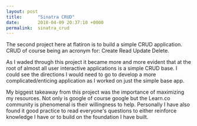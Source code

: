 ```yaml
---
layout: post
title:      "Sinatra CRUD"
date:       2018-04-09 20:37:10 +0000
permalink:  sinatra_crud
---
```



The second project here at flatiron is to build a simple CRUD application. CRUD of course being an acronym for:
Create
Read
Update
Delete.

As I waded through this project it became more and more evident that at the root of almost all user interactive applications is a simple CRUD base.  I could see the directions I would need to go to develop a more complicated/enticing application as I worked on just the simple base app.

My biggest takeaway from this project was the importance of maximizing my resources.  Not only is google of course google but the Learn.co community is phenomenal is their willingness to help.  Personally I have also found it good practice to read everyone's questions to either reinforce knowledge I have or to build on the foundation I have built.
